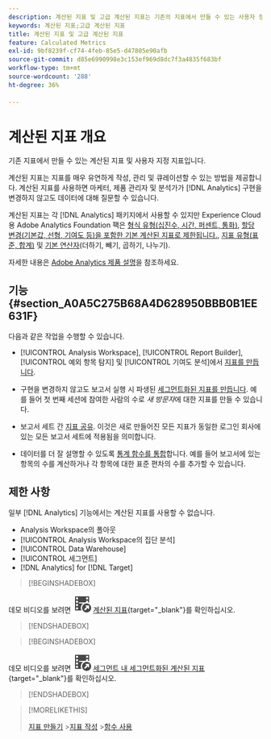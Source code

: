 ```yaml
---
description: 계산된 지표 및 고급 계산된 지표는 기존의 지표에서 만들 수 있는 사용자 정의 지표입니다.
keywords: 계산된 지표;고급 계산된 지표
title: 계산된 지표 및 고급 계산된 지표
feature: Calculated Metrics
exl-id: 9bf8239f-cf74-4feb-85e5-d47805e90afb
source-git-commit: d85e6990998e3c153ef969d8dc7f3a4835f683bf
workflow-type: tm+mt
source-wordcount: '288'
ht-degree: 36%

---
```


# 계산된 지표 개요

기존 지표에서 만들 수 있는 계산된 지표 및 사용자 지정 지표입니다.

계산된 지표는 지표를 매우 유연하게 작성, 관리 및 큐레이션할 수 있는 방법을 제공합니다. 계산된 지표를 사용하면 마케터, 제품 관리자 및 분석가가 [!DNL Analytics] 구현을 변경하지 않고도 데이터에 대해 질문할 수 있습니다.

계산된 지표는 각 [!DNL Analytics] 패키지에서 사용할 수 있지만 Experience Cloud용 Adobe Analytics Foundation 팩은 [형식 유형(십진수, 시간, 퍼센트, 통화)](/help/components/c-calcmetrics/c-workflow/cm-workflow/c-build-metrics/cm-build-metrics.md), [할당 변경(기본값, 선형, 기여도 등)을 포함한 기본 계산된 지표로 제한됩니다.](/help/components/c-calcmetrics/c-workflow/cm-workflow/c-build-metrics/m-metric-type-alloc.md), [지표 유형(표준, 합계)](/help/components/c-calcmetrics/c-workflow/cm-workflow/c-build-metrics/m-metric-type-alloc.md) 및 [기본 연산자](c-workflow/cm-workflow/c-build-metrics/cm-build-metrics.md#operators)(더하기, 빼기, 곱하기, 나누기).


자세한 내용은 [Adobe Analytics 제품 설명](https://helpx.adobe.com/kr/legal/product-descriptions/adobe-analytics.html)을 참조하세요.

<!--
Here is a comparison of calculated metrics and advanced calculated metrics capabilities: 

| [Format types (decimal, time, percent, currency)](/help/components/c-calcmetrics/c-workflow/cm-workflow/c-build-metrics/cm-build-metrics.md)  | ![CheckmarkCircle](/help/assets/icons/CheckmarkCircle.svg)  | ![CheckmarkCircle](/help/assets/icons/CheckmarkCircle.svg)  |
| [Attribution changes (default, linear, participation, etc.)](/help/components/c-calcmetrics/c-workflow/cm-workflow/c-build-metrics/m-metric-type-alloc.md)  | ![CheckmarkCircle](/help/assets/icons/CheckmarkCircle.svg)  | ![CheckmarkCircle](/help/assets/icons/CheckmarkCircle.svg)  |
| [Metric types (standard, total)](/help/components/c-calcmetrics/c-workflow/cm-workflow/c-build-metrics/m-metric-type-alloc.md)  | ![CheckmarkCircle](/help/assets/icons/CheckmarkCircle.svg)  | ![CheckmarkCircle](/help/assets/icons/CheckmarkCircle.svg)  |
|  Basic operators (add, subtract, multiply, divide)  | ![CheckmarkCircle](/help/assets/icons/CheckmarkCircle.svg)  | ![CheckmarkCircle](/help/assets/icons/CheckmarkCircle.svg)  |
| [Apply segments](/help/components/c-calcmetrics/c-workflow/cm-workflow/c-build-metrics/metrics-with-segments.md)  | ![StopCircle](/help/assets/icons/StopCircle.svg)  | Yes  |
| [Basic functions (count, abs value, mean, etc)](/help/components/c-calcmetrics/cm-reference/cm-functions.md)  | No  | Yes  |
| [Advanced functions (regression, if/then, t-score, etc)](/help/components/c-calcmetrics/cm-reference/cm-adv-functions.md)  | No  | Yes  |

-->

## 기능 {#section_A0A5C275B68A4D628950BBB0B1EE631F}

다음과 같은 작업을 수행할 수 있습니다.

* [!UICONTROL Analysis Workspace], [!UICONTROL Report Builder], [!UICONTROL 예외 항목 탐지] 및 [!UICONTROL 기여도 분석]에서 [지표를 만듭니다](/help/components/c-calcmetrics/c-workflow/cm-workflow/cm-workflow.md).
* 구현을 변경하지 않고도 보고서 실행 시 파생된 [세그먼트화된 지표를 만듭니다](/help/components/c-calcmetrics/c-workflow/cm-workflow/c-build-metrics/metrics-with-segments.md). 예를 들어 첫 번째 세션에 참여한 사람의 수로 *새 방문자*&#x200B;에 대한 지표를 만들 수 있습니다.

* 보고서 세트 간 [지표 공유](/help/components/c-calcmetrics/c-workflow/cm-workflow/cm-sharing.md). 이것은 새로 만들어진 모든 지표가 동일한 로그인 회사에 있는 모든 보고서 세트에 적용됨을 의미합니다.

* 데이터를 더 잘 설명할 수 있도록 [통계 함수를 통합](/help/components/c-calcmetrics/cm-reference/cm-adv-functions.md)합니다. 예를 들어 보고서에 있는 항목의 수를 계산하거나 각 항목에 대한 표준 편차의 수를 추가할 수 있습니다.

## 제한 사항

일부 [!DNL Analytics] 기능에서는 계산된 지표를 사용할 수 없습니다.

* Analysis Workspace의 폴아웃
* [!UICONTROL Analysis Workspace의 집단 분석]
* [!UICONTROL Data Warehouse]
* [!UICONTROL 세그먼트]
* [!DNL Analytics] for [!DNL Target]


>[!BEGINSHADEBOX]

데모 비디오를 보려면 ![VideoCheckedOut](/help/assets/icons/VideoCheckedOut.svg) [계산된 지표](https://video.tv.adobe.com/v/32607?quality=12&learn=on&captions=kor){target="_blank"}를 확인하십시오.

>[!ENDSHADEBOX]

>[!BEGINSHADEBOX]

데모 비디오를 보려면 ![VideoCheckedOut](/help/assets/icons/VideoCheckedOut.svg) [세그먼트 내 세그먼트화된 계산된 지표](https://video.tv.adobe.com/v/32602?quality=12&learn=on&captions=kor){target="_blank"}를 확인하십시오.

>[!ENDSHADEBOX]

<!--

Here is a short overview of the [!UICONTROL Calculated metrics] tools: 

|Tool|Capabilities|
|--- |--- |
| [Calculated metric builder](c-workflow/cm-workflow/c-build-metrics/cm-build-metrics.md)| The capabilities are: <ul><li>Create calculated and advanced calculated metrics using advancmd allocation models.</li><li>Add segments inline to metric formulas</li><li>Compare segments in the same report. For example, compare local visitors vs. international visitors.</li><li>Use statistical functions</li><li>Provide detailed metric descriptions (show what it does, where to use it, where NOT to use it)</li><li>Copy definitions into new metrics</li><li>Provide an inline metric preview</li><li>Set metric polarity, which indicates whether it's good or bad if a given custom event (metric) goes up</li><li>Tag metrics</li></ul>|
|Calculated Metric Manager|<ul><li>Share metrics with others</li<li>Approve and curate metrics</li><li>Organize (tag) your metrics so people can find them</li><li>Delete metrics</li><li>Rename metrics</li></ul>|
|Metric Selector rail|Lets you search for and add/apply metrics to the report. You can also change the  sort order (options are: alphabetical, recommended, frequently used, recently used.) In addition, you can filter on Report Suites to show only metrics created in a specific report suite.  To access this Metric Selector, click the Metrics icon  to the left of a report. |
|API for Calculated Metrics|Part of the Adobe Analytics 2.0 API set.|

-->

>[!MORELIKETHIS]
>
>[지표 만들기](/help/components/c-calcmetrics/c-workflow/cm-workflow/cm-workflow.md)
>&#x200B;>[지표 작성](/help/components/c-calcmetrics/c-workflow/cm-workflow/c-build-metrics/cm-build-metrics.md)
>&#x200B;>[함수 사용](/help/components/c-calcmetrics/c-workflow/cm-workflow/c-build-metrics/cm-using-functions.md)
>
